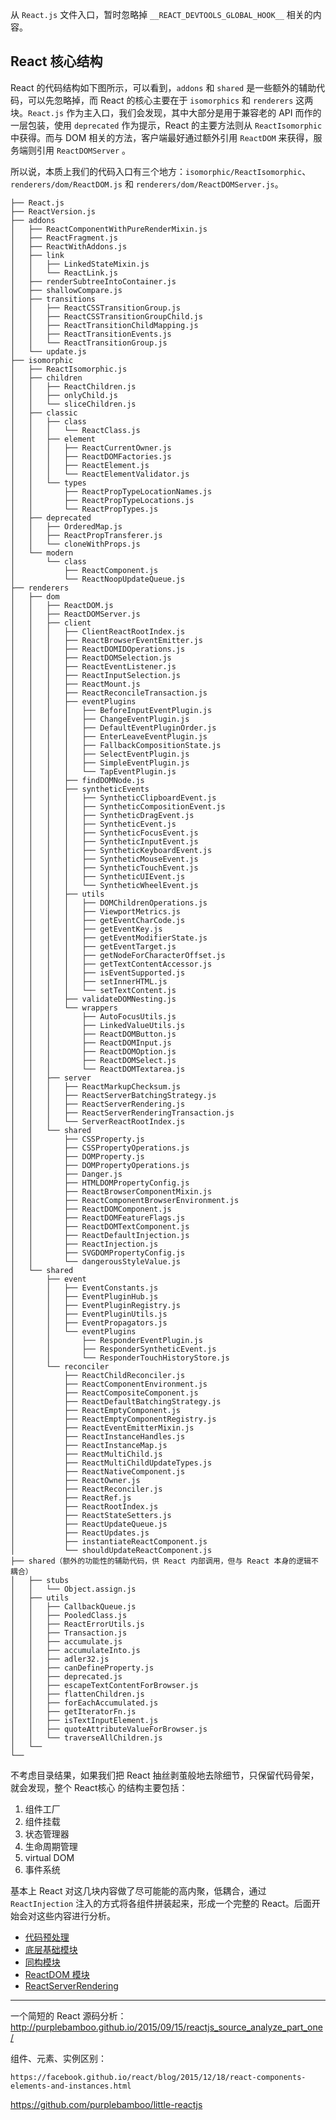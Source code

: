 从 `React.js` 文件入口，暂时忽略掉 `__REACT_DEVTOOLS_GLOBAL_HOOK__` 相关的内容。

## React 核心结构

React 的代码结构如下图所示，可以看到，`addons` 和 `shared` 是一些额外的辅助代码，可以先忽略掉，而 React 的核心主要在于 `isomorphics` 和 `renderers` 这两块。`React.js` 作为主入口，我们会发现，其中大部分是用于兼容老的 API 而作的一层包装，使用 `deprecated` 作为提示，React 的主要方法则从 `ReactIsomorphic` 中获得。而与 DOM 相关的方法，客户端最好通过额外引用 `ReactDOM` 来获得，服务端则引用 `ReactDOMServer` 。

所以说，本质上我们的代码入口有三个地方：`isomorphic/ReactIsomorphic`、`renderers/dom/ReactDOM.js` 和 `renderers/dom/ReactDOMServer.js`。

```
├── React.js
├── ReactVersion.js
├── addons
│   ├── ReactComponentWithPureRenderMixin.js
│   ├── ReactFragment.js
│   ├── ReactWithAddons.js
│   ├── link
│   │   ├── LinkedStateMixin.js
│   │   └── ReactLink.js
│   ├── renderSubtreeIntoContainer.js
│   ├── shallowCompare.js
│   ├── transitions
│   │   ├── ReactCSSTransitionGroup.js
│   │   ├── ReactCSSTransitionGroupChild.js
│   │   ├── ReactTransitionChildMapping.js
│   │   ├── ReactTransitionEvents.js
│   │   └── ReactTransitionGroup.js
│   └── update.js
├── isomorphic
│   ├── ReactIsomorphic.js
│   ├── children
│   │   ├── ReactChildren.js
│   │   ├── onlyChild.js
│   │   └── sliceChildren.js
│   ├── classic
│   │   ├── class
│   │   │   └── ReactClass.js
│   │   ├── element
│   │   │   ├── ReactCurrentOwner.js
│   │   │   ├── ReactDOMFactories.js
│   │   │   ├── ReactElement.js
│   │   │   └── ReactElementValidator.js
│   │   └── types
│   │       ├── ReactPropTypeLocationNames.js
│   │       ├── ReactPropTypeLocations.js
│   │       └── ReactPropTypes.js
│   ├── deprecated
│   │   ├── OrderedMap.js
│   │   ├── ReactPropTransferer.js
│   │   └── cloneWithProps.js
│   └── modern
│       └── class
│           ├── ReactComponent.js
│           └── ReactNoopUpdateQueue.js
├── renderers
│   ├── dom
│   │   ├── ReactDOM.js
│   │   ├── ReactDOMServer.js
│   │   ├── client
│   │   │   ├── ClientReactRootIndex.js
│   │   │   ├── ReactBrowserEventEmitter.js
│   │   │   ├── ReactDOMIDOperations.js
│   │   │   ├── ReactDOMSelection.js
│   │   │   ├── ReactEventListener.js
│   │   │   ├── ReactInputSelection.js
│   │   │   ├── ReactMount.js
│   │   │   ├── ReactReconcileTransaction.js
│   │   │   ├── eventPlugins
│   │   │   │   ├── BeforeInputEventPlugin.js
│   │   │   │   ├── ChangeEventPlugin.js
│   │   │   │   ├── DefaultEventPluginOrder.js
│   │   │   │   ├── EnterLeaveEventPlugin.js
│   │   │   │   ├── FallbackCompositionState.js
│   │   │   │   ├── SelectEventPlugin.js
│   │   │   │   ├── SimpleEventPlugin.js
│   │   │   │   └── TapEventPlugin.js
│   │   │   ├── findDOMNode.js
│   │   │   ├── syntheticEvents
│   │   │   │   ├── SyntheticClipboardEvent.js
│   │   │   │   ├── SyntheticCompositionEvent.js
│   │   │   │   ├── SyntheticDragEvent.js
│   │   │   │   ├── SyntheticEvent.js
│   │   │   │   ├── SyntheticFocusEvent.js
│   │   │   │   ├── SyntheticInputEvent.js
│   │   │   │   ├── SyntheticKeyboardEvent.js
│   │   │   │   ├── SyntheticMouseEvent.js
│   │   │   │   ├── SyntheticTouchEvent.js
│   │   │   │   ├── SyntheticUIEvent.js
│   │   │   │   └── SyntheticWheelEvent.js
│   │   │   ├── utils
│   │   │   │   ├── DOMChildrenOperations.js
│   │   │   │   ├── ViewportMetrics.js
│   │   │   │   ├── getEventCharCode.js
│   │   │   │   ├── getEventKey.js
│   │   │   │   ├── getEventModifierState.js
│   │   │   │   ├── getEventTarget.js
│   │   │   │   ├── getNodeForCharacterOffset.js
│   │   │   │   ├── getTextContentAccessor.js
│   │   │   │   ├── isEventSupported.js
│   │   │   │   ├── setInnerHTML.js
│   │   │   │   └── setTextContent.js
│   │   │   ├── validateDOMNesting.js
│   │   │   └── wrappers
│   │   │       ├── AutoFocusUtils.js
│   │   │       ├── LinkedValueUtils.js
│   │   │       ├── ReactDOMButton.js
│   │   │       ├── ReactDOMInput.js
│   │   │       ├── ReactDOMOption.js
│   │   │       ├── ReactDOMSelect.js
│   │   │       └── ReactDOMTextarea.js
│   │   ├── server
│   │   │   ├── ReactMarkupChecksum.js
│   │   │   ├── ReactServerBatchingStrategy.js
│   │   │   ├── ReactServerRendering.js
│   │   │   ├── ReactServerRenderingTransaction.js
│   │   │   └── ServerReactRootIndex.js
│   │   └── shared
│   │       ├── CSSProperty.js
│   │       ├── CSSPropertyOperations.js
│   │       ├── DOMProperty.js
│   │       ├── DOMPropertyOperations.js
│   │       ├── Danger.js
│   │       ├── HTMLDOMPropertyConfig.js
│   │       ├── ReactBrowserComponentMixin.js
│   │       ├── ReactComponentBrowserEnvironment.js
│   │       ├── ReactDOMComponent.js
│   │       ├── ReactDOMFeatureFlags.js
│   │       ├── ReactDOMTextComponent.js
│   │       ├── ReactDefaultInjection.js
│   │       ├── ReactInjection.js
│   │       ├── SVGDOMPropertyConfig.js
│   │       └── dangerousStyleValue.js
│   └── shared
│       ├── event
│       │   ├── EventConstants.js
│       │   ├── EventPluginHub.js
│       │   ├── EventPluginRegistry.js
│       │   ├── EventPluginUtils.js
│       │   ├── EventPropagators.js
│       │   └── eventPlugins
│       │       ├── ResponderEventPlugin.js
│       │       ├── ResponderSyntheticEvent.js
│       │       └── ResponderTouchHistoryStore.js
│       └── reconciler
│           ├── ReactChildReconciler.js
│           ├── ReactComponentEnvironment.js
│           ├── ReactCompositeComponent.js
│           ├── ReactDefaultBatchingStrategy.js
│           ├── ReactEmptyComponent.js
│           ├── ReactEmptyComponentRegistry.js
│           ├── ReactEventEmitterMixin.js
│           ├── ReactInstanceHandles.js
│           ├── ReactInstanceMap.js
│           ├── ReactMultiChild.js
│           ├── ReactMultiChildUpdateTypes.js
│           ├── ReactNativeComponent.js
│           ├── ReactOwner.js
│           ├── ReactReconciler.js
│           ├── ReactRef.js
│           ├── ReactRootIndex.js
│           ├── ReactStateSetters.js
│           ├── ReactUpdateQueue.js
│           ├── ReactUpdates.js
│           ├── instantiateReactComponent.js
│           └── shouldUpdateReactComponent.js
├── shared（额外的功能性的辅助代码，供 React 内部调用，但与 React 本身的逻辑不耦合）
│   ├── stubs
│   │   └── Object.assign.js
│   ├── utils
│   │   ├── CallbackQueue.js
│   │   ├── PooledClass.js
│   │   ├── ReactErrorUtils.js
│   │   ├── Transaction.js
│   │   ├── accumulate.js
│   │   ├── accumulateInto.js
│   │   ├── adler32.js
│   │   ├── canDefineProperty.js
│   │   ├── deprecated.js
│   │   ├── escapeTextContentForBrowser.js
│   │   ├── flattenChildren.js
│   │   ├── forEachAccumulated.js
│   │   ├── getIteratorFn.js
│   │   ├── isTextInputElement.js
│   │   ├── quoteAttributeValueForBrowser.js
│   │   └── traverseAllChildren.js
│   └──
└──
```

不考虑目录结果，如果我们把 React 抽丝剥茧般地去除细节，只保留代码骨架，就会发现，整个 React核心 的结构主要包括：

1. 组件工厂
2. 组件挂载
3. 状态管理器
4. 生命周期管理
5. virtual DOM
6. 事件系统

基本上 React 对这几块内容做了尽可能能的高内聚，低耦合，通过 `ReactInjection` 注入的方式将各组件拼装起来，形成一个完整的 React。后面开始会对这些内容进行分析。

- [代码预处理](./notes/ReactCodePreprocess.md)
- [底层基础模块](./notes/ReactBaseModule.md)
- [同构模块](./notes/ReactIsomorphic.md)
- [ReactDOM 模块](./notes/ReactDOM.md)
- [ReactServerRendering](./notes/ReactServerRendering.md)

*************************************************************************

一个简短的 React 源码分析：<http://purplebamboo.github.io/2015/09/15/reactjs_source_analyze_part_one/>

组件、元素、实例区别：

`https://facebook.github.io/react/blog/2015/12/18/react-components-elements-and-instances.html`

<https://github.com/purplebamboo/little-reactjs>